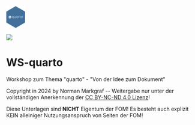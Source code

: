 <img src="https://github.com/rstudio/hex-stickers/blob/main/PNG/quarto.png" width="50" >

![](https://img.shields.io/badge/License-CC%20BY--NC--ND%204.0-lightgrey.svg)


# WS-quarto

Workshop zum Thema "quarto" - "Von der Idee zum Dokument" 

Copyright in 2024 by Norman Markgraf -- Weitergabe nur unter der vollständigen Anerkennung der  [CC BY-NC-ND 4.0 Lizenz](https://creativecommons.org/licenses/by-nc-nd/4.0/legalcode.de)!


Diese Unterlagen sind **NICHT** Eigentum der FOM! Es besteht auch explizit KEIN alleiniger Nutzungsanspruch von Seiten der FOM!
